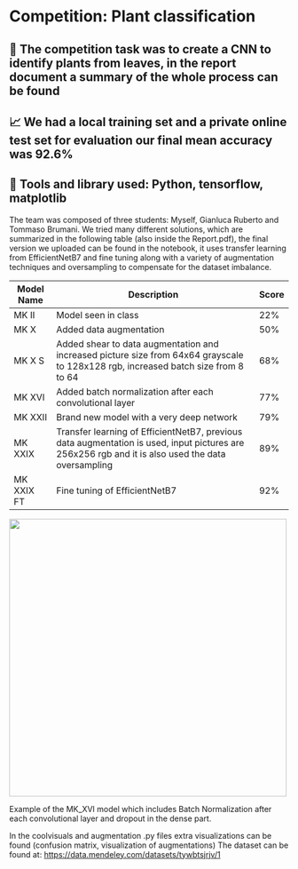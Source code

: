 # Competition: Plant classification
## 🎯 The competition task was to create a CNN to identify plants from leaves, in the report document a summary of the whole process can be found
## 📈 We had a local training set and a private online test set for evaluation our final mean accuracy was 92.6%
## 🧰 Tools and library used: Python, tensorflow, matplotlib

The team was composed of three students: Myself, Gianluca Ruberto and Tommaso Brumani. 
We tried many different solutions, which are summarized in the following table (also inside the Report.pdf), the final version we uploaded can be found in the notebook, it uses transfer learning from EfficientNetB7 and fine tuning along with a variety of augmentation techniques and oversampling to compensate for the dataset imbalance.

| Model Name | Description                                                                                                                                       | Score |
|------------|---------------------------------------------------------------------------------------------------------------------------------------------------|-------|
| MK II      | Model seen in class                                                                                                                               | 22%   |
| MK X       | Added data augmentation                                                                                                                           | 50%   |
| MK X S     | Added shear to data augmentation and increased picture size from 64x64 grayscale to 128x128 rgb, increased batch size from 8 to 64                | 68%   |
| MK XVI     | Added batch normalization after each convolutional layer                                                                                          | 77%   |
| MK XXII    | Brand new model with a very deep network                                                                                                          | 79%   |
| MK XXIX    | Transfer learning of EfficientNetB7, previous data augmentation is used, input pictures are 256x256 rgb and it is also used the data oversampling | 89%   |
| MK XXIX FT | Fine tuning of EfficientNetB7                                                                                                                     | 92%   |

<img src="https://user-images.githubusercontent.com/62057461/143869086-8d706e10-321a-42c7-aa8e-436bbfeaf242.png" align="center" height="500" width="500" >

Example of the MK_XVI model which includes Batch Normalization after each convolutional layer and dropout in the dense part. 

In the coolvisuals and augmentation .py files extra visualizations can be found (confusion matrix, visualization of augmentations)
The dataset can be found at: https://data.mendeley.com/datasets/tywbtsjrjv/1
